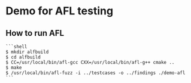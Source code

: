# Demo for AFL testing

## How to run AFL

    ```shell
    $ mkdir alfbuild
    $ cd alfbuild
    $ CC=/usr/local/bin/afl-gcc CXX=/usr/local/bin/afl-g++ cmake ..
    $ make
    $ /usr/local/bin/afl-fuzz -i ../testcases -o ../findings ./demo-afl
    ```